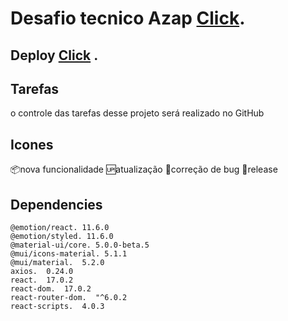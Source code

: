 # Desafio tecnico Azap  [Click](https://battle-heroes.netlify.app/list).

## Deploy [Click](https://battle-heroes.netlify.app/list) .

## Tarefas
o controle das tarefas desse projeto será realizado no GitHub

## Icones

:package:nova funcionalidade
:up:atualização
:bug:correção de bug
:checkered_flag:release

## Dependencies

    @emotion/react. 11.6.0
    @emotion/styled. 11.6.0
    @material-ui/core. 5.0.0-beta.5
    @mui/icons-material. 5.1.1
    @mui/material.  5.2.0
    axios.  0.24.0
    react.  17.0.2
    react-dom.  17.0.2
    react-router-dom.  "^6.0.2
    react-scripts.  4.0.3
